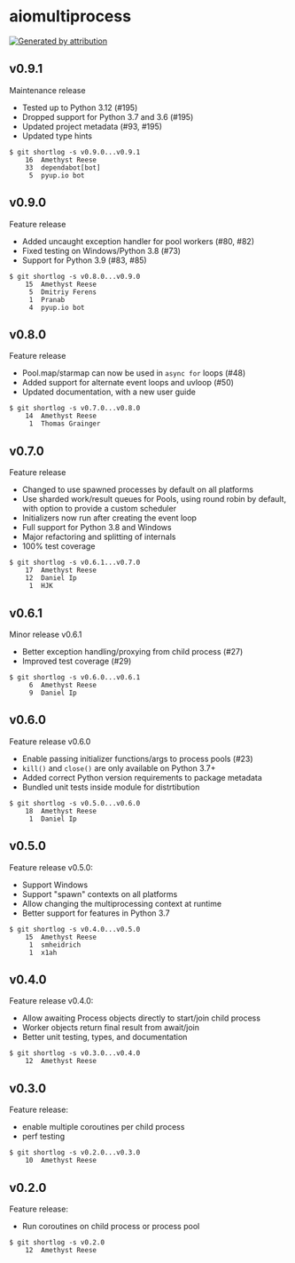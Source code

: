 aiomultiprocess
===============

[![Generated by attribution][attribution-badge]][attribution-url]


v0.9.1
------

Maintenance release

- Tested up to Python 3.12 (#195)
- Dropped support for Python 3.7 and 3.6 (#195)
- Updated project metadata (#93, #195)
- Updated type hints

```text
$ git shortlog -s v0.9.0...v0.9.1
    16	Amethyst Reese
    33	dependabot[bot]
     5	pyup.io bot
```


v0.9.0
------

Feature release

* Added uncaught exception handler for pool workers (#80, #82)
* Fixed testing on Windows/Python 3.8 (#73)
* Support for Python 3.9 (#83, #85)

```text
$ git shortlog -s v0.8.0...v0.9.0
    15	Amethyst Reese
     5	Dmitriy Ferens
     1	Pranab
     4	pyup.io bot
```


v0.8.0
------

Feature release

- Pool.map/starmap can now be used in `async for` loops (#48)
- Added support for alternate event loops and uvloop (#50)
- Updated documentation, with a new user guide

```text
$ git shortlog -s v0.7.0...v0.8.0
    14	Amethyst Reese
     1	Thomas Grainger
```


v0.7.0
------

Feature release

- Changed to use spawned processes by default on all platforms
- Use sharded work/result queues for Pools, using round robin
  by default, with option to provide a custom scheduler
- Initializers now run after creating the event loop
- Full support for Python 3.8 and Windows
- Major refactoring and splitting of internals
- 100% test coverage

```text
$ git shortlog -s v0.6.1...v0.7.0
    17	Amethyst Reese
    12	Daniel Ip
     1	HJK
```


v0.6.1
------

Minor release v0.6.1

- Better exception handling/proxying from child process (#27)
- Improved test coverage (#29)

```text
$ git shortlog -s v0.6.0...v0.6.1
     6	Amethyst Reese
     9	Daniel Ip
```


v0.6.0
------

Feature release v0.6.0

- Enable passing initializer functions/args to process pools (#23)
- `kill()` and `close()` are only available on Python 3.7+
- Added correct Python version requirements to package metadata
- Bundled unit tests inside module for distrtibution

```text
$ git shortlog -s v0.5.0...v0.6.0
    18	Amethyst Reese
     1	Daniel Ip
```


v0.5.0
------

Feature release v0.5.0:

- Support Windows
- Support "spawn" contexts on all platforms
- Allow changing the multiprocessing context at runtime
- Better support for features in Python 3.7

```text
$ git shortlog -s v0.4.0...v0.5.0
    15	Amethyst Reese
     1	smheidrich
     1	x1ah
```


v0.4.0
------

Feature release v0.4.0:

- Allow awaiting Process objects directly to start/join child process
- Worker objects return final result from await/join
- Better unit testing, types, and documentation

```text
$ git shortlog -s v0.3.0...v0.4.0
    12	Amethyst Reese
```


v0.3.0
------

Feature release:

- enable multiple coroutines per child process
- perf testing

```text
$ git shortlog -s v0.2.0...v0.3.0
    10	Amethyst Reese
```


v0.2.0
------

Feature release:

- Run coroutines on child process or process pool

```text
$ git shortlog -s v0.2.0
    12	Amethyst Reese
```

[attribution-badge]:
    https://img.shields.io/badge/generated%20by-attribution-informational
[attribution-url]: https://attribution.omnilib.dev
